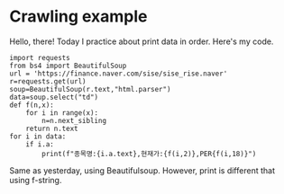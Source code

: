 # Crawling example
Hello, there! Today I practice about print data in order.
Here's my code.
```
import requests
from bs4 import BeautifulSoup
url = 'https://finance.naver.com/sise/sise_rise.naver'
r=requests.get(url)
soup=BeautifulSoup(r.text,"html.parser")
data=soup.select("td")
def f(n,x):
    for i in range(x):
        n=n.next_sibling
    return n.text
for i in data:
    if i.a:
        print(f"종목명:{i.a.text},현재가:{f(i,2)},PER{f(i,18)}")
```
Same as yesterday, using Beautifulsoup. However, print is different that using f-string. 